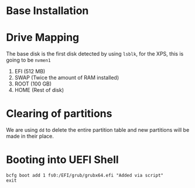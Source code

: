 # Base Installation

# Drive Mapping

The base disk is the first disk detected by using `lsblk`, for the XPS, this is going to be `nvmen1`

1. EFI (512 MB)
2. SWAP (Twice the amount of RAM installed)
3. ROOT (100 GB)
4. HOME (Rest of disk)

# Clearing of partitions

We are using `dd` to delete the entire partition table and new partitions will be made in their place.

# Booting into UEFI Shell

```nsh
bcfg boot add 1 fs0:/EFI/grub/grubx64.efi "Added via script"
exit
```
